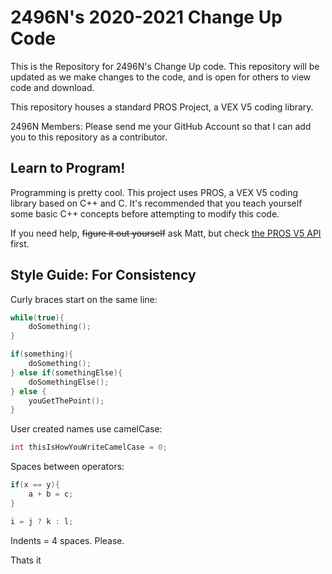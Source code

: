# 2496N's 2020-2021 Change Up Code

This is the Repository for 2496N's Change Up code. This repository will be updated as we make changes to the code, and is open for others to view code and download.

This repository houses a standard PROS Project, a VEX V5 coding library.

2496N Members: Please send me your GitHub Account so that I can add you to this repository as a contributor.

## Learn to Program!

Programming is pretty cool. This project uses PROS, a VEX V5 coding library based on C++ and C. It's recommended that you teach yourself some basic C++ concepts before attempting to modify this code. 

If you need help, ~~figure it out yourself~~ ask Matt, but check [the PROS V5 API](https://pros.cs.purdue.edu/v5/api/index.html) first.

## Style Guide: For Consistency

Curly braces start on the same line:
```cpp
while(true){
    doSomething();
}

if(something){
    doSomething();
} else if(somethingElse){
    doSomethingElse();
} else {
    youGetThePoint();
}
```
User created names use camelCase:
```cpp
int thisIsHowYouWriteCamelCase = 0;
```
Spaces between operators:
```cpp
if(x == y){
    a + b = c;
}

i = j ? k : l;
```
Indents = 4 spaces. Please.

Thats it
